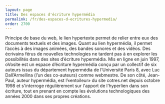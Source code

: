 ```yaml
---
layout: page
title: Des espaces d'écriture hypermédia
permalink: /fr/des-espaces-d-ecritures-hypermedia/
order: 2700
---
```

<p>Principe de base du web, le lien hypertexte permet de relier entre eux des documents textuels et des images. Quant au lien hypermédia, il permet l’accès à des images animées, des bandes sonores et des vidéos. Des écrivains férus de nouvelles technologies ne tardent pas à en explorer les possibilités dans des sites d’écriture hypermédia. Mis en ligne en juin 1997, oVosite est un espace d’écriture hypermédia conçu par un collectif de six auteurs issus du département hypermédia de l’Université Paris 8, avec Luc Dall’Armellina (l’un des co-auteurs) comme webmestre. De son côté, Jean-Paul, auteur hypermédia, est l’«entoileur» du site cotres.net depuis octobre 1998 et s'interroge régulièrement sur l'apport de l'hyperlien dans son écriture, tout en prenant en compte les évolutions technologiques des années 2000 dans ses propres créations.</p>